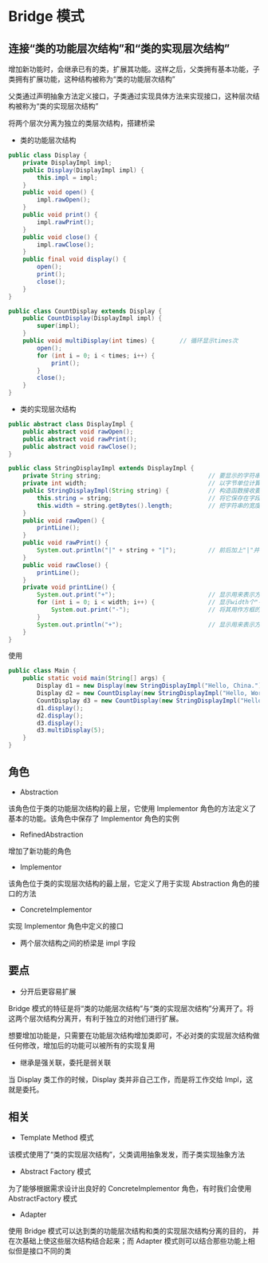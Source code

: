 # Bridge 模式

## 连接“类的功能层次结构”和“类的实现层次结构”

增加新功能时，会继承已有的类，扩展其功能。这样之后，父类拥有基本功能，子类拥有扩展功能，这种结构被称为“类的功能层次结构”

父类通过声明抽象方法定义接口，子类通过实现具体方法来实现接口，这种层次结构被称为“类的实现层次结构”

将两个层次分离为独立的类层次结构，搭建桥梁

- 类的功能层次结构

```java
public class Display {
    private DisplayImpl impl;
    public Display(DisplayImpl impl) {
        this.impl = impl;
    }
    public void open() {
        impl.rawOpen();
    }
    public void print() {
        impl.rawPrint();
    }
    public void close() {
        impl.rawClose();
    }
    public final void display() {
        open();
        print();
        close();
    }
}

public class CountDisplay extends Display {
    public CountDisplay(DisplayImpl impl) {
        super(impl);
    }
    public void multiDisplay(int times) {       // 循环显示times次
        open();
        for (int i = 0; i < times; i++) {
            print();
        }
        close();
    }
}
```

- 类的实现层次结构

```java
public abstract class DisplayImpl {
    public abstract void rawOpen();
    public abstract void rawPrint();
    public abstract void rawClose();
}

public class StringDisplayImpl extends DisplayImpl {
    private String string;                              // 要显示的字符串
    private int width;                                  // 以字节单位计算出的字符串的宽度
    public StringDisplayImpl(String string) {           // 构造函数接收要显示的字符串string
        this.string = string;                           // 将它保存在字段中
        this.width = string.getBytes().length;          // 把字符串的宽度也保存在字段中，以供使用。
    }
    public void rawOpen() {
        printLine();
    }
    public void rawPrint() {
        System.out.println("|" + string + "|");         // 前后加上"|"并显示
    }
    public void rawClose() {
        printLine();
    }
    private void printLine() {
        System.out.print("+");                          // 显示用来表示方框的角的"+"
        for (int i = 0; i < width; i++) {               // 显示width个"-"
            System.out.print("-");                      // 将其用作方框的边框
        }
        System.out.println("+");                        // 显示用来表示方框的角的"+"
    }
}
```

使用

```java
public class Main {
    public static void main(String[] args) {
        Display d1 = new Display(new StringDisplayImpl("Hello, China."));
        Display d2 = new CountDisplay(new StringDisplayImpl("Hello, World."));
        CountDisplay d3 = new CountDisplay(new StringDisplayImpl("Hello, Universe."));
        d1.display();
        d2.display();
        d3.display();
        d3.multiDisplay(5);
    }
}
```

## 角色

- Abstraction

该角色位于类的功能层次结构的最上层，它使用 Implementor 角色的方法定义了基本的功能。该角色中保存了 Implementor 角色的实例

- RefinedAbstraction

增加了新功能的角色

- Implementor

该角色位于类的实现层次结构的最上层，它定义了用于实现 Abstraction 角色的接口的方法

- ConcreteImplementor

实现 Implementor 角色中定义的接口

- 两个层次结构之间的桥梁是 impl 字段

## 要点

- 分开后更容易扩展

Bridge 模式的特征是将“类的功能层次结构”与“类的实现层次结构”分离开了。将这两个层次结构分离开，有利于独立的对他们进行扩展。

想要增加功能是，只需要在功能层次结构增加类即可，不必对类的实现层次结构做任何修改，增加后的功能可以被所有的实现复用

- 继承是强关联，委托是弱关联

当 Display 类工作的时候，Display 类并非自己工作，而是将工作交给 Impl，这就是委托。

## 相关

- Template Method 模式

该模式使用了“类的实现层次结构”，父类调用抽象发发，而子类实现抽象方法

- Abstract Factory 模式

为了能够根据需求设计出良好的 ConcreteImplementor 角色，有时我们会使用 AbstractFactory 模式

- Adapter

使用 Bridge 模式可以达到类的功能层次结构和类的实现层次结构分离的目的， 并在次基础上使这些层次结构结合起来；而 Adapter 模式则可以结合那些功能上相似但是接口不同的类